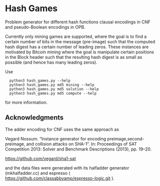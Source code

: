 # Hash Games
Problem generator for different hash functions clausal encodings in CNF and pseudo-Boolean encodings in OPB.

Currently only mining games are supported, where the goal is to find a certain
number of bits in the message (pre-image) such that the computed hash digest has
a certain number of leading zeros. These instances are motivated by
Bitcoin mining where the goal is manipulate certain positions in the
Block header such that the resulting hash digest is as small as
possible (and hence has many leading zeros).

Use

```
  python3 hash_games.py --help
  python3 hash_games.py md5 mining --help
  python3 hash_games.py md5 solution --help
  python3 hash_games.py md5 compute --help
``` 
 
 
for more information.

## Acknowledgments

The adder encoding for CNF uses the same approach as

Vegard Nossum. “Instance generator for encoding preimage,second-preimage,
and collision attacks on SHA-1”. In: Proceedings of SAT Competition
2013: Solver and Benchmark Descriptions (2013), pp. 19–20.

https://github.com/vegard/sha1-sat

and the data files were generated with its halfadder generator (mkhalfadder.cc) and espresso ( https://github.com/classabbyamp/espresso-logic.git ).
